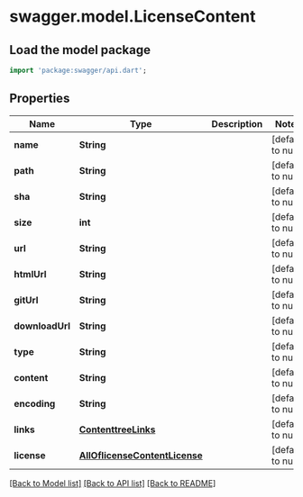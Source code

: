 # swagger.model.LicenseContent

## Load the model package
```dart
import 'package:swagger/api.dart';
```

## Properties
Name | Type | Description | Notes
------------ | ------------- | ------------- | -------------
**name** | **String** |  | [default to null]
**path** | **String** |  | [default to null]
**sha** | **String** |  | [default to null]
**size** | **int** |  | [default to null]
**url** | **String** |  | [default to null]
**htmlUrl** | **String** |  | [default to null]
**gitUrl** | **String** |  | [default to null]
**downloadUrl** | **String** |  | [default to null]
**type** | **String** |  | [default to null]
**content** | **String** |  | [default to null]
**encoding** | **String** |  | [default to null]
**links** | [**ContenttreeLinks**](ContenttreeLinks.md) |  | [default to null]
**license** | [**AllOflicenseContentLicense**](AllOflicenseContentLicense.md) |  | [default to null]

[[Back to Model list]](../README.md#documentation-for-models) [[Back to API list]](../README.md#documentation-for-api-endpoints) [[Back to README]](../README.md)

